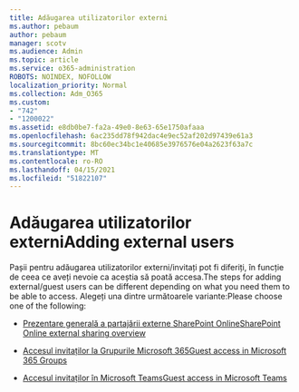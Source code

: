 ```yaml
---
title: Adăugarea utilizatorilor externi
ms.author: pebaum
author: pebaum
manager: scotv
ms.audience: Admin
ms.topic: article
ms.service: o365-administration
ROBOTS: NOINDEX, NOFOLLOW
localization_priority: Normal
ms.collection: Adm_O365
ms.custom:
- "742"
- "1200022"
ms.assetid: e8db0be7-fa2a-49e0-8e63-65e1750afaaa
ms.openlocfilehash: 6ac235dd78f942dac4e9ec52af202d97439e61a3
ms.sourcegitcommit: 8bc60ec34bc1e40685e3976576e04a2623f63a7c
ms.translationtype: MT
ms.contentlocale: ro-RO
ms.lasthandoff: 04/15/2021
ms.locfileid: "51822107"
---
```

# <a name="adding-external-users"></a><span data-ttu-id="9a042-102">Adăugarea utilizatorilor externi</span><span class="sxs-lookup"><span data-stu-id="9a042-102">Adding external users</span></span>

<span data-ttu-id="9a042-103">Pașii pentru adăugarea utilizatorilor externi/invitați pot fi diferiți, în funcție de ceea ce aveți nevoie ca aceștia să poată accesa.</span><span class="sxs-lookup"><span data-stu-id="9a042-103">The steps for adding external/guest users can be different depending on what you need them to be able to access.</span></span> <span data-ttu-id="9a042-104">Alegeți una dintre următoarele variante:</span><span class="sxs-lookup"><span data-stu-id="9a042-104">Please choose one of the following:</span></span>
  
- [<span data-ttu-id="9a042-105">Prezentare generală a partajării externe SharePoint Online</span><span class="sxs-lookup"><span data-stu-id="9a042-105">SharePoint Online external sharing overview</span></span>](https://docs.microsoft.com/sharepoint/external-sharing-overview)

- [<span data-ttu-id="9a042-106">Accesul invitaților la Grupurile Microsoft 365</span><span class="sxs-lookup"><span data-stu-id="9a042-106">Guest access in Microsoft 365 Groups</span></span>](https://support.office.com/article/guest-access-in-office-365-groups-bfc7a840-868f-4fd6-a390-f347bf51aff6)

- [<span data-ttu-id="9a042-107">Accesul invitaților în Microsoft Teams</span><span class="sxs-lookup"><span data-stu-id="9a042-107">Guest access in Microsoft Teams</span></span>](https://docs.microsoft.com/microsoftteams/guest-access-checklist)

